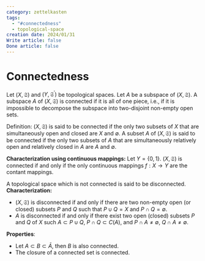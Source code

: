 ```yaml
---
category: zettelkasten
tags:
  - "#connectedness"
  - topological-space
creation date: 2024/01/31
Write article: false
Done article: false
---
```

# Connectedness

Let $(X, \mathfrak{S})$ and $(Y, \mathfrak{S}^\prime)$ be topological spaces. Let $A$ be a subspace of $(X, \mathfrak{S})$. A subspace $A$ of $(X, \mathfrak{S})$ is connected if it is all of one piece, i.e., if it is impossible to decompose the subspace into two-disjoint non-empty open sets.

Definition: $(X, \mathfrak{S})$ is said to be connected if the only two subsets of $X$ that are simultaneously open and closed are $X$ and $\emptyset$.
A subset $A$ of $(X, \mathfrak{S})$ is said to be connected if the only two subsets of $A$ that are simultaneously relatively open and relatively closed in $A$ are $A$ and $\emptyset$.

**Characterization using continuous mappings:**
Let $Y = \{0, 1\}$. $(X, \mathfrak{S})$ is connected if and only if the only continuous mappings $f: X \rightarrow Y$ are the contant mappings.

A topological space which is not connected is said to be disconnected.
**Characterization:**
- $(X, \mathfrak{S})$ is disconnected if and only if there are two non-empty open (or closed) subsets $P$ and $Q$ such that $P \cup Q = X$ and $P \cap Q = \emptyset$.
- $A$ is disconnected if and only if there exist two open (closed) subsets $P$ and $Q$ of $X$ such $A \subset P \cup Q$, $P \cap Q \subset C(A)$, and $P \cap A \neq \emptyset$, $Q \cap A \neq \emptyset$.

**Properties**:
- Let $A \subset B \subset \bar{A}$, then $B$ is also connected.
- The closure of a connected set is connected.